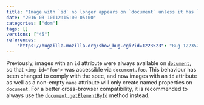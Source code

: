 ```yaml
---
title: "Image with `id` no longer appears on `document` unless it has `name` as well"
date: "2016-03-10T12:15:00-05:00"
categories: ["dom"]
tags: []
versions: ["45"]
references:
    "https://bugzilla.mozilla.org/show_bug.cgi?id=1223523": "Bug 1223523 - Named getter on document should not return images with empty name"
---
```

Previously, images with an `id` attribute were always available on [`document`](https://developer.mozilla.org/en-US/docs/Web/API/Document), so that `<img id="foo">` was accessible via `document.foo`. This behaviour has been changed to comply with the spec, and now images with an `id` attribute as well as a non-empty `name` attribute will only create named properties on `document`. For a better cross-browser compatibility, it is recommended to always use the [`document.getElementById`](https://developer.mozilla.org/en-US/docs/Web/API/Document/getElementById) method instead.
